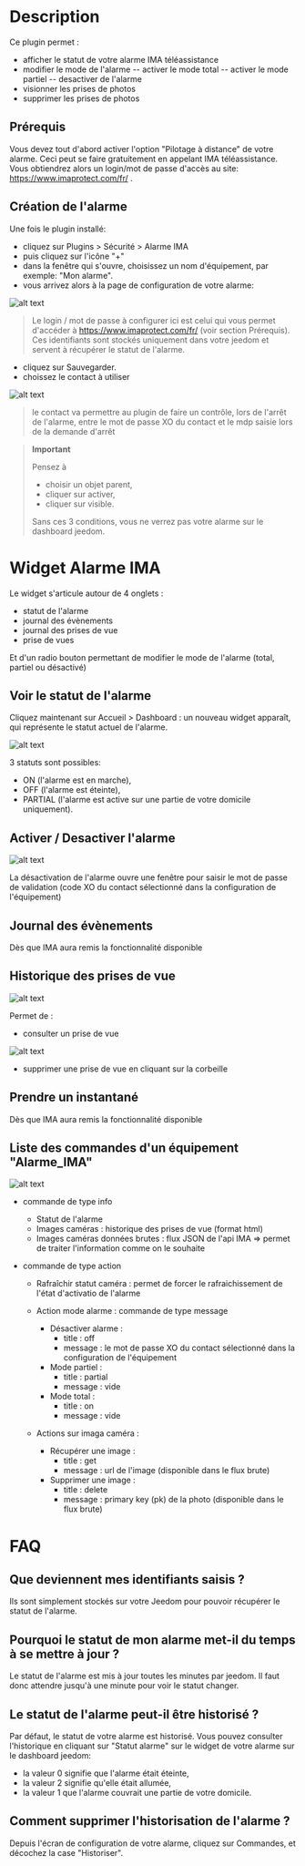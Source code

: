Description
===
Ce plugin permet  : 
- afficher le statut de votre alarme IMA téléassistance
- modifier le mode de l'alarme
-- activer le mode total
-- activer le mode partiel
-- desactiver de l'alarme
- visionner les prises de photos
- supprimer les prises de photos


Prérequis
---
Vous devez tout d'abord activer l'option "Pilotage à distance" de votre alarme.
Ceci peut se faire gratuitement en appelant IMA téléassistance.
Vous obtiendrez alors un login/mot de passe d'accès au site: https://www.imaprotect.com/fr/ .

 
Création de l'alarme
---
Une fois le plugin installé:

- cliquez sur Plugins > Sécurité > Alarme IMA
- puis cliquez sur l'icône "+"
- dans la fenêtre qui s'ouvre, choisissez un nom d'équipement, par exemple: "Mon alarme".
- vous arrivez alors à la page de configuration de votre alarme:

![alt text](../images/doc.png "page de configuration du plugin")

> Le login / mot de passe à configurer ici est celui qui vous permet d'accéder à https://www.imaprotect.com/fr/ (voir section Prérequis). Ces identifiants sont stockés uniquement dans votre jeedom et servent à récupérer le statut de l'alarme.

- cliquez sur Sauvegarder.
- choissez le contact à utiliser

![alt text](../images/Alarme_IMA_Capture_contact_V2.JPG "Choix du contact")

> le contact va permettre au plugin de faire un contrôle, lors de l'arrêt de l'alarme, entre le mot de passe XO du contact et le mdp saisie lors de la demande d'arrêt

> **Important**
>
> Pensez à
> - choisir un objet parent,
> - cliquer sur activer,
> - cliquer sur visible.
>
> Sans ces 3 conditions, vous ne verrez pas votre alarme sur le dashboard jeedom.

Widget Alarme IMA
===
Le widget s'articule autour de 4 onglets : 
- statut de l'alarme 
- journal des évènements
- journal des prises de vue
- prise de vues

Et d'un radio bouton permettant de modifier le mode de l'alarme (total, partiel ou désactivé)


Voir le statut de l'alarme
---
Cliquez maintenant sur Accueil > Dashboard : un nouveau widget apparaît, qui représente le statut actuel de l'alarme.

![alt text](../images/Alarme_IMA_Widget_status.JPG "widget alarme IMA")

3 statuts sont possibles:
- ON (l'alarme est en marche), 
- OFF (l'alarme est éteinte), 
- PARTIAL (l'alarme est active sur une partie de votre domicile uniquement).


Activer / Desactiver l'alarme
---

![alt text](../images/Alarme_IMA_Widget_change_status.JPG "Modifier état activation de l'alarme")

La désactivation de l'alarme ouvre une fenêtre pour saisir le mot de passe de validation (code XO du contact sélectionné dans la configuration de l'équipement)

Journal des évènements
---
Dès que IMA aura remis la fonctionnalité disponible

Historique des prises de vue
---

![alt text](../images/Alarme_IMA_Widget_cameras_V3.JPG "Consulter une prise de vue")

Permet de :
- consulter un prise de vue

![alt text](../images/Alarme_IMA_Widget_cameras_get.JPG "Supprimer une prise de vue")

- supprimer une prise de vue en cliquant sur la corbeille


Prendre un instantané
---
Dès que IMA aura remis la fonctionnalité disponible


Liste des commandes d'un équipement "Alarme_IMA"
---
![alt text](../images/Alarme_IMA_Liste_cmds.JPG "Liste des commandes disponibles")

 * commande de type info
	* Statut de l'alarme
	* Images caméras : historique des prises de vue (format html)
	* Images caméras données brutes : flux JSON de l'api IMA => permet de traiter l'information comme on le souhaite

 * commande de type action
	* Rafraîchir statut caméra : permet de forcer le rafraichissement de l'état d'activatio de l'alarme
	* Action mode alarme : commande de type message
		* Désactiver alarme :
			* title : off
			* message : le mot de passe XO du contact sélectionné dans la configuration de l'équipement
		* Mode partiel :
			* title : partial
			* message : vide
		* Mode total :
			* title : on
			* message : vide

	* Actions sur imaga caméra :
		* Récupérer une image :
			* title : get
			* message : url de l'image (disponible dans le flux brute)
		* Supprimer une image :
			* title : delete
			* message : primary key (pk) de la photo (disponible dans le flux brute)



FAQ
===
Que deviennent mes identifiants saisis ?
---
Ils sont simplement stockés sur votre Jeedom pour pouvoir récupérer le statut de l'alarme.

Pourquoi le statut de mon alarme met-il du temps à se mettre à jour ?
---
Le statut de l'alarme est mis à jour toutes les minutes par jeedom. Il faut donc attendre jusqu'à une minute pour voir le statut changer.

Le statut de l'alarme peut-il être historisé ?
---
Par défaut, le statut de votre alarme est historisé. Vous pouvez consulter l'historique en cliquant sur "Statut alarme" sur le widget de votre alarme sur le dashboard jeedom:
  * la valeur 0 signifie que l'alarme était éteinte,
  * la valeur 2 signifie qu'elle était allumée,
  * la valeur 1 que l'alarme couvrait une partie de votre domicile.

Comment supprimer l'historisation de l'alarme ?
---
Depuis l'écran de configuration de votre alarme, cliquez sur Commandes, et décochez la case "Historiser".

